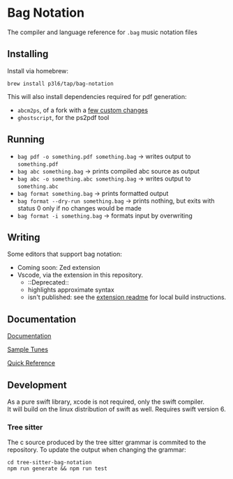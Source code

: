# Bag Notation

The compiler and language reference for `.bag` music notation files

## Installing

Install via homebrew:

```
brew install p3l6/tap/bag-notation
```
This will also install dependencies required for pdf generation: 
- `abcm2ps`, of a fork with a [few custom changes](https://github.com/p3l6/abcm2ps)
- `ghostscript`, for the ps2pdf tool

## Running

* `bag pdf -o something.pdf something.bag` -> writes output to `something.pdf`
* `bag abc something.bag` -> prints compiled abc source as output
* `bag abc -o something.abc something.bag` -> writes output to `something.abc`
* `bag format something.bag` -> prints formatted output
* `bag format --dry-run something.bag` -> prints nothing, but exits with status 0 only if no changes would be made
* `bag format -i something.bag` -> formats input by overwriting

## Writing

Some editors that support bag notation:

* Coming soon: Zed extension
* Vscode, via the extension in this repository.
  - ::Deprecated::
  - highlights approximate syntax
  - isn't published: see the [extension readme](vscode-extension/README.md) for local build instructions.

## Documentation

[Documentation](/Documentation.docc/Documentation.md)

[Sample Tunes](/Sample%20Tunes/)

[Quick Reference](/Documentation.docc/Resources/Quick%20Reference.pdf)

## Development

As a pure swift library, xcode is not required, only the swift compiler.  
It will build on the linux distribution of swift as well.
Requires swift version 6.

### Tree sitter

The c source produced by the tree sitter grammar is commited to the repository.
To update the output when changing the grammar:

```
cd tree-sitter-bag-notation
npm run generate && npm run test
```

